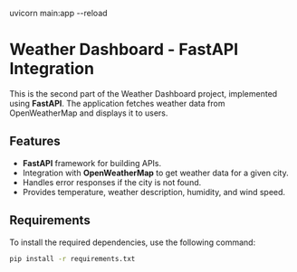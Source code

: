 uvicorn main:app --reload

# Weather Dashboard - FastAPI Integration

This is the second part of the Weather Dashboard project, implemented using **FastAPI**. The application fetches weather data from OpenWeatherMap and displays it to users. 

## Features

- **FastAPI** framework for building APIs.
- Integration with **OpenWeatherMap** to get weather data for a given city.
- Handles error responses if the city is not found.
- Provides temperature, weather description, humidity, and wind speed.

## Requirements

To install the required dependencies, use the following command:

```bash
pip install -r requirements.txt
